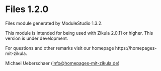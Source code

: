 Files 1.2.0
===========================

Files module generated by ModuleStudio 1.3.2.

This module is intended for being used with Zikula 2.0.11 or higher.
This version is under development.

For questions and other remarks visit our homepage https://homepages-mit-zikula.

Michael Ueberschaer (info@homepages-mit-zikula.de)
